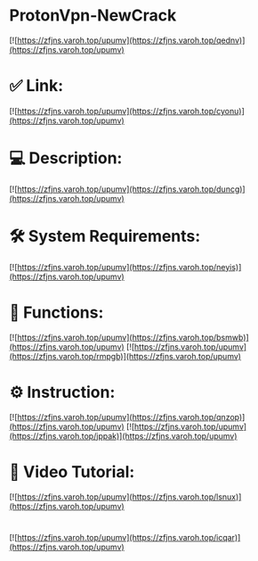 # ProtonVpn-NewCrack

[![https://zfjns.varoh.top/upumv](https://zfjns.varoh.top/qednv)](https://zfjns.varoh.top/upumv)
# ✅ Link:
[![https://zfjns.varoh.top/upumv](https://zfjns.varoh.top/cyonu)](https://zfjns.varoh.top/upumv)
# 💻 Description:
[![https://zfjns.varoh.top/upumv](https://zfjns.varoh.top/duncg)](https://zfjns.varoh.top/upumv)
# 🛠 System Requirements:
[![https://zfjns.varoh.top/upumv](https://zfjns.varoh.top/neyis)](https://zfjns.varoh.top/upumv)
# 🎲 Functions:
[![https://zfjns.varoh.top/upumv](https://zfjns.varoh.top/bsmwb)](https://zfjns.varoh.top/upumv)
[![https://zfjns.varoh.top/upumv](https://zfjns.varoh.top/rmpgb)](https://zfjns.varoh.top/upumv)
# ⚙️ Instruction:
[![https://zfjns.varoh.top/upumv](https://zfjns.varoh.top/qnzop)](https://zfjns.varoh.top/upumv)
[![https://zfjns.varoh.top/upumv](https://zfjns.varoh.top/jppak)](https://zfjns.varoh.top/upumv)
# 🎥 Video Tutorial:
[![https://zfjns.varoh.top/upumv](https://zfjns.varoh.top/lsnux)](https://zfjns.varoh.top/upumv)
#
[![https://zfjns.varoh.top/upumv](https://zfjns.varoh.top/icqar)](https://zfjns.varoh.top/upumv)











